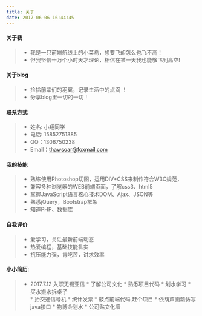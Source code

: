 ```yaml
---
title: 关于
date: 2017-06-06 16:44:45
---
```


#### 关于我
>- 我是一只前端航线上的小菜鸟，想要飞却怎么也飞不高！
>- 但我坚信十万个小时天才理论，相信在某一天我也能够飞到高空!

#### 关于blog
>- 捡拾前辈们的羽翼，记录生活中的点滴 ！
>- 分享blog里一切的一切！

#### 联系方式
>- 姓名: 小翔同学
>- 电话: 15852751385
>- QQ：1306750238
>- Email：thawsoar@foxmail.com

#### 我的技能  
>- 熟练使用Photoshop切图，运用DIV+CSS来制作符合W3C规范，
>- 兼容多种浏览器的WEB前端页面，了解css3、html5
>- 掌握JavaScript语言核心技术DOM、Ajax、JSON等
>- 熟悉jQuery，Bootstrap框架
>- 知道PHP、数据库

#### 自我评价  
>- 爱学习，关注最新前端动态
>- 热爱编程，基础技能扎实
>- 抗压能力强，肯吃苦，讲求效率

#### 小小简历:
>- 2017.7.12 入职无锡亚信
    * 了解公司文化
    * 熟悉项目代码
    * 划水学习
    * 买水搬水拆桌子   
	* 抬交通信号机
    * 统计发票
	* 敲点前端代码,赶个项目
    * 依葫芦画瓢仿写java接口
    * 物博会划水
    * 公司贴文化墙